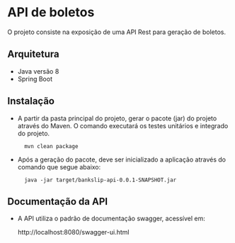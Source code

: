 # API de boletos #

O projeto consiste na exposição de uma API Rest para geração de boletos. 

## Arquitetura 

- Java versão 8
- Spring Boot

## Instalação 

- A partir da pasta principal do projeto, gerar o pacote (jar) do projeto através do Maven.
O comando executará os testes unitários e integrado do projeto.
 
		mvn clean package
 
- Após a geração do pacote, deve ser inicializado a aplicação através do comando que segue abaixo:
 
		java -jar target/bankslip-api-0.0.1-SNAPSHOT.jar
 
## Documentação da API

- A API utiliza o padrão de documentação swagger, acessível em:

	http://localhost:8080/swagger-ui.html
